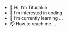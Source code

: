 - 👋 Hi, I’m Tituchkin
- 👀 I’m interested in  coding
- 🌱 I’m currently learning ...
- 📫 How to reach me ...

<!---
Tituchkin/Tituchkin is a ✨ special ✨ repository because its `README.md` (this file) appears on your GitHub profile.
You can click the Preview link to take a look at your changes.
--->
